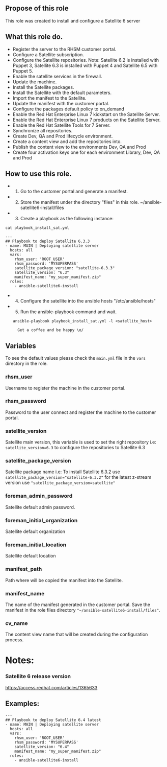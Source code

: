 ## Propose of this role

This role was created to install and configure a Satellite 6 server

## What this role do.

- Register the server to the RHSM customer portal.
- Configure a Satellite subscription.
- Configure the Satellite repositories.
  Note: Satellite 6.2 is installed with Puppet 3, Satellite 6.3 is installed with Puppet 4 and Satellite 6.5 with Puppet 5.
- Enable the satellite services in the firewall.
- Update the machine.
- Install the Satellite packages.
- Install the Satellite with the default parameters.
- Import the manifest to the Satellite.
- Update the manifest with the customer portal.
- Configure the packages default policy to on_demand
- Enable the Red Hat Enterprise Linux 7 kickstart on the Satellite Server.
- Enable the Red Hat Enterprise Linux 7 products on the Satellite Server.
- Enable the Red Hat Satellite Tools for 7 Server.
- Synchronize all repositories.
- Create Dev, QA and Prod lifecycle environment.
- Create a content view and add the repositories into.
- Publish the content view to the environments Dev, QA and Prod
- Create four activation keys one for each environment Library, Dev, QA and Prod


## How to use this role.

- 1) Go to the customer portal and generate a manifest.

- 2) Store the manifest under the directory "files" in this role. ~/ansible-satellite6-install/files

- 3) Create a playbook as the following instance:

~~~
cat playbook_install_sat.yml

---
## Playbook to deploy Satellite 6.3.3
- name: MAIN | Deploying satellite server
  hosts: all
  vars:
    rhsm_user: 'ROOT_USER'
    rhsm_password: 'MYSUPERPASS'
    satellite_package_version: "satellite-6.3.3"
    satellite_version: "6.3"
    manifest_name: "my_super_manifest.zip"
  roles:
    - ansible-satellite6-install
~~~

- 4) Configure the satellite into the ansible hosts "/etc/ansible/hosts"

- 5) Run the ansible-playbook command and wait. 

  `ansible-playbook playbook_install_sat.yml -l <satellite_host>`

        Get a coffee and be happy \o/

## Variables
To see the default values please check the `main.yml` file in the `vars` directory in the role.

### rhsm_user
Username to register the machine in the customer portal.

### rhsm_password
Password to the user connect and register the machine to the customer portal.

### satellite_version
Satellite main version, this variable is used to set the right repository
i.e: `satellite_version=6.3` to configure the repositories to Satellite 6.3


### satellite_package_version
Satellite package name 
i.e: To install Satellite 6.3.2 use `satellite_package_version="satellite-6.3.2"` for the latest z-stream version use `"satellite_package_version=satellite"`

### foreman_admin_password
Satellite default admin password.

### foreman_initial_organization
Satellite default organization

### foreman_initial_location
Satellite default location

### manifest_path
Path where will be copied the manifest into the Satellite.

### manifest_name 
The name of the manifest generated in the customer portal.
Save the manifest in the role files directory `"~/ansible-satellite6-install/files"`.

### cv_name
The content view name that will be created during the configuration process.


# Notes:


### Satellite 6 release version
https://access.redhat.com/articles/1365633


## Examples:

~~~
---
## Playbook to deploy Satellite 6.4 latest
- name: MAIN | Deploying satellite server
  hosts: all
  vars:
    rhsm_user: 'ROOT_USER'
    rhsm_password: 'MYSUPERPASS'
    satellite_version: "6.4"
    manifest_name: "my_super_manifest.zip"
  roles:
    - ansible-satellite6-install
~~~
